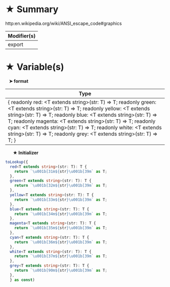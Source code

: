 # &#9733; Summary

http:en.wikipedia.org/wiki/ANSI_escape_code#graphics

| Modifier(s)                            |
|----------------------------------------|
| export |

# &#9733; Variable(s)

&nbsp;&nbsp; **&#10148; format**

| Type                        |
|-----------------------------|
| { readonly red: &lt;T extends string&gt;(str: T) =&gt; T; readonly green: &lt;T extends string&gt;(str: T) =&gt; T; readonly yellow: &lt;T extends string&gt;(str: T) =&gt; T; readonly blue: &lt;T extends string&gt;(str: T) =&gt; T; readonly magenta: &lt;T extends string&gt;(str: T) =&gt; T; readonly cyan: &lt;T extends string&gt;(str: T) =&gt; T; readonly white: &lt;T extends string&gt;(str: T) =&gt; T; readonly grey: &lt;T extends string&gt;(str: T) =&gt; T; } |

&nbsp;&nbsp;&nbsp;&nbsp;&nbsp; **&#9733; Initializer**

```ts
toLookup({
  red<T extends string>(str: T): T {
    return `\u001b[31m${str}\u001b[39m` as T;
  },
  green<T extends string>(str: T): T {
    return `\u001b[32m${str}\u001b[39m` as T;
  },
  yellow<T extends string>(str: T): T {
    return `\u001b[33m${str}\u001b[39m` as T;
  },
  blue<T extends string>(str: T): T {
    return `\u001b[34m${str}\u001b[39m` as T;
  },
  magenta<T extends string>(str: T): T {
    return `\u001b[35m${str}\u001b[39m` as T;
  },
  cyan<T extends string>(str: T): T {
    return `\u001b[36m${str}\u001b[39m` as T;
  },
  white<T extends string>(str: T): T {
    return `\u001b[37m${str}\u001b[39m` as T;
  },
  grey<T extends string>(str: T): T {
    return `\u001b[90m${str}\u001b[39m` as T;
  },
  } as const)
```